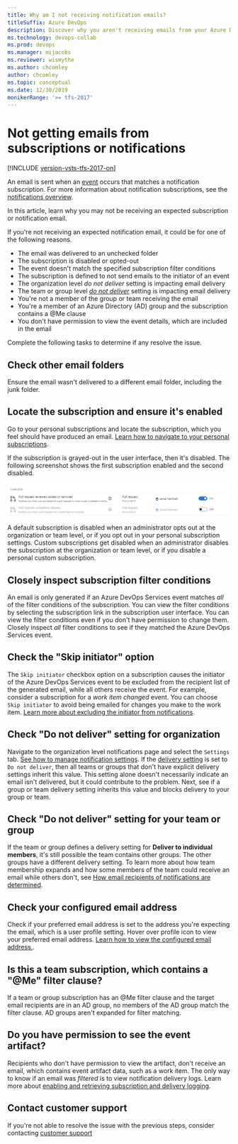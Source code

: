 ```yaml
---
title: Why am I not receiving notification emails?
titleSuffix: Azure DevOps
description: Discover why you aren't receiving emails from your Azure DevOps or TFS notification subscriptions and fix it.
ms.technology: devops-collab
ms.prod: devops
ms.manager: mijacobs
ms.reviewer: wismythe
ms.author: chcomley
author: chcomley
ms.topic: conceptual
ms.date: 12/30/2019
monikerRange: '>= tfs-2017'
---
```


# Not getting emails from subscriptions or notifications

[!INCLUDE [version-vsts-tfs-2017-on](../_shared/version-tfs-2017-through-vsts.md)]

An email is sent when an [event](oob-supported-event-types.md) occurs that matches a notification subscription. For more information about notification subscriptions, see the [notifications overview](about-notifications.md).

In this article, learn why you may not be receiving an expected subscription or notification email.

If you're not receiving an expected notification email, it could be for one of the following reasons.

* The email was delivered to an unchecked folder
* The subscription is disabled or opted-out
* The event doesn't match the specified subscription filter conditions
* The subscription is defined to not send emails to the initiator of an event
* The organization level _do not deliver_ setting is impacting email delivery
* The team or group level [_do not deliver_](#check-do-not-deliver-setting-for-your-team-or-group) setting is impacting email delivery
* You're not a member of the group or team receiving the email
* You're a member of an Azure Directory (AD) group and the subscription contains a @Me clause
* You don't have permission to view the event details, which are included in the email

Complete the following tasks to determine if any resolve the issue.

## Check other email folders

Ensure the email wasn't delivered to a different email folder, including the junk folder.

## Locate the subscription and ensure it's enabled

Go to your personal subscriptions and locate the subscription, which you feel should have produced an email. [Learn how to navigate to your personal subscriptions](navigating-the-ui.md#navigating-to-the-personal-notifications-page).

If the subscription is grayed-out in the user interface, then it's disabled. The following screenshot shows the first subscription enabled and the second disabled.

![subscription disabled](_img/subscription-disabled.png)

A default subscription is disabled when an administrator opts out at the organization or team level, or if you opt out in your personal subscription settings. Custom subscriptions get disabled when an administrator disables the subscription at the organization or team level, or if you disable a personal custom subscription.

## Closely inspect subscription filter conditions

An email is only generated if an Azure DevOps Services event matches _all_ of the filter conditions of the subscription. You can view the filter conditions by selecting the subscription link in the subscription user interface. You can view the filter conditions even if you don't have permission to change them. Closely inspect _all_ filter conditions to see if they matched the Azure DevOps Services event.

## Check the "Skip initiator" option

The `Skip initiator` checkbox option on a subscription causes the initiator of the Azure DevOps Services event to be excluded from the recipient list of the generated email, while all others receive the event. For example, consider a subscription for a _work item changed_ event. You can choose `Skip initiator` to avoid being emailed for changes you make to the work item. [Learn more about excluding the initiator from notifications](exclude-self-from-email.md).

## Check "Do not deliver" setting for organization

Navigate to the organization level notifications page and select the `Settings` tab. [See how to manage notification settings](manage-organization-notifications-settings.md). If the [delivery setting](#check-do-not-deliver-setting-for-your-team-or-group) is set to `Do not deliver`, then all teams or groups that don't have explicit delivery settings inherit this value. This setting alone doesn't necessarily indicate an email isn't delivered, but it could contribute to the problem. Next, see if a group or team delivery setting inherits this value and blocks delivery to your group or team.

## Check "Do not deliver" setting for your team or group

If the team or group defines a delivery setting for **Deliver to individual members**, it's still possible the team contains other groups. The other groups have a different delivery setting. To learn more about how team membership expands and how some members of the team could receive an email while others don't, see [How email recipients of notifications are determined](concepts-email-recipients.md).

## Check your configured email address

Check if your preferred email address is set to the address you're expecting the email, which is a user profile setting. Hover over profile icon to view your preferred email address. [Learn how to view the configured email address.](../organizations/settings/set-your-preferences.md).

## Is this a team subscription, which contains a "@Me" filter clause?

If a team or group subscription has an @Me filter clause and the target email recipients are in an AD group, no members of the AD group match the filter clause. AD groups aren't expanded for filter matching.

## Do you have permission to see the event artifact?

Recipients who don't have permission to view the artifact, don't receive an email, which contains event artifact data, such as a work item. The only way to know if an email was _filtered_ is to view notification delivery logs. Learn more about [enabling and retrieving subscription and delivery logging](use-subscription-logging.md).

## Contact customer support

If you're not able to resolve the issue with the previous steps, consider contacting [customer support](troubleshoot-contact-support.md)